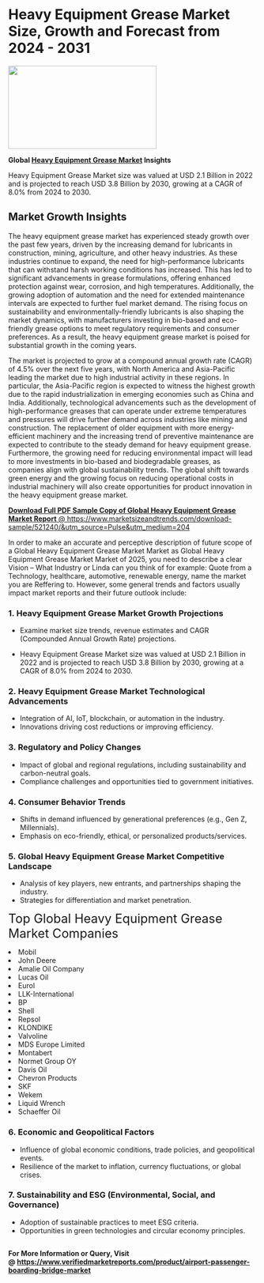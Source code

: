 <H1>Heavy Equipment Grease Market Size, Growth and Forecast from 2024 - 2031</H1><img class="aligncenter size-medium wp-image-584254" src="https://thirdeyenews.in/wp-content/uploads/2024/09/Global-Market-Research-300x168.jpeg" alt="" width="300" height="168" /><p><strong>Global&nbsp;<a href="https://www.marketsizeandtrends.com/download-sample/521240/&amp;utm_source=Pulse&amp;utm_medium=204">Heavy Equipment Grease Market</a> Insights</strong></p><p>Heavy Equipment Grease Market size was valued at USD 2.1 Billion in 2022 and is projected to reach USD 3.8 Billion by 2030, growing at a CAGR of 8.0% from 2024 to 2030.</p><p><h2>Market Growth Insights</h2> <p>The heavy equipment grease market has experienced steady growth over the past few years, driven by the increasing demand for lubricants in construction, mining, agriculture, and other heavy industries. As these industries continue to expand, the need for high-performance lubricants that can withstand harsh working conditions has increased. This has led to significant advancements in grease formulations, offering enhanced protection against wear, corrosion, and high temperatures. Additionally, the growing adoption of automation and the need for extended maintenance intervals are expected to further fuel market demand. The rising focus on sustainability and environmentally-friendly lubricants is also shaping the market dynamics, with manufacturers investing in bio-based and eco-friendly grease options to meet regulatory requirements and consumer preferences. As a result, the heavy equipment grease market is poised for substantial growth in the coming years.</p> <p><a href="#"></a></p> <p>The market is projected to grow at a compound annual growth rate (CAGR) of 4.5% over the next five years, with North America and Asia-Pacific leading the market due to high industrial activity in these regions. In particular, the Asia-Pacific region is expected to witness the highest growth due to the rapid industrialization in emerging economies such as China and India. Additionally, technological advancements such as the development of high-performance greases that can operate under extreme temperatures and pressures will drive further demand across industries like mining and construction. The replacement of older equipment with more energy-efficient machinery and the increasing trend of preventive maintenance are expected to contribute to the steady demand for heavy equipment grease. Furthermore, the growing need for reducing environmental impact will lead to more investments in bio-based and biodegradable greases, as companies align with global sustainability trends. The global shift towards green energy and the growing focus on reducing operational costs in industrial machinery will also create opportunities for product innovation in the heavy equipment grease market. <p><a href="#"></p><p><span class=""><strong>Download Full PDF Sample Copy of Global Heavy Equipment Grease Market Report</strong> @ <a href="https://www.marketsizeandtrends.com/download-sample/521240/&amp;utm_source=Pulse&amp;utm_medium=204" target="_blank">https://www.marketsizeandtrends.com/download-sample/521240/&amp;utm_source=Pulse&amp;utm_medium=204</a></span></p><p>In order to make an accurate and perceptive description of future scope of a Global&nbsp;Heavy Equipment Grease Market Market as Global&nbsp;Heavy Equipment Grease Market Market of 2025, you need to describe a clear Vision &ndash; What Industry or Linda can you think of for example: Quote from a Technology, healthcare, automotive, renewable energy, name the market you are Reffering to. However, some general trends and factors usually impact market reports and their future outlook include:</p><h3>1.&nbsp;<strong>Heavy Equipment Grease Market Growth Projections</strong></h3><ul><li>Examine market size trends, revenue estimates and CAGR (Compounded Annual Growth Rate) projections.</li><li><p>Heavy Equipment Grease Market size was valued at USD 2.1 Billion in 2022 and is projected to reach USD 3.8 Billion by 2030, growing at a CAGR of 8.0% from 2024 to 2030.</p></li></ul><h3>2.&nbsp;<strong>Heavy Equipment Grease Market Technological Advancements</strong></h3><ul><li>Integration of AI, IoT, blockchain, or automation in the industry.</li><li>Innovations driving cost reductions or improving efficiency.</li></ul><h3>3.&nbsp;<strong>Regulatory and Policy Changes</strong></h3><ul><li>Impact of global and regional regulations, including sustainability and carbon-neutral goals.</li><li>Compliance challenges and opportunities tied to government initiatives.</li></ul><h3>4.&nbsp;<strong>Consumer Behavior Trends</strong></h3><ul><li>Shifts in demand influenced by generational preferences (e.g., Gen Z, Millennials).</li><li>Emphasis on eco-friendly, ethical, or personalized products/services.</li></ul><h3>5.&nbsp;<strong>Global Heavy Equipment Grease Market Competitive Landscape</strong></h3><ul><li>Analysis of key players, new entrants, and partnerships shaping the industry.</li><li>Strategies for differentiation and market penetration.</li></ul><p data-pm-slice="1 1 []"><span style="color: inherit; font-family: inherit; font-size: 25px;">Top Global Heavy Equipment Grease Market Companies</span></p><div class="" data-test-id=""><p><li>Mobil</li><li> John Deere</li><li> Amalie Oil Company</li><li> Lucas Oil</li><li> Eurol</li><li> LLK-International</li><li> BP</li><li> Shell</li><li> Repsol</li><li> KLONDIKE</li><li> Valvoline</li><li> MDS Europe Limited</li><li> Montabert</li><li> Normet Group OY</li><li> Davis Oil</li><li> Chevron Products</li><li> SKF</li><li> Wekem</li><li> Liquid Wrench</li><li> Schaeffer Oil</li></p></div><h3>6.&nbsp;<strong>Economic and Geopolitical Factors</strong></h3><ul><li>Influence of global economic conditions, trade policies, and geopolitical events.</li><li>Resilience of the market to inflation, currency fluctuations, or global crises.</li></ul><h3>7.&nbsp;<strong>Sustainability and ESG (Environmental, Social, and Governance)</strong></h3><ul><li>Adoption of sustainable practices to meet ESG criteria.</li><li>Opportunities in green technologies and circular economy principles.</li></ul><h2><strong style="font-size: 14px;">For More Information or Query, Visit @&nbsp;</strong><a style="background-color: #ffffff; font-size: 14px;" href="https://www.marketsizeandtrends.com/report/heavy-equipment-grease-market/" target="_blank">https://www.verifiedmarketreports.com/product/airport-passenger-boarding-bridge-market</a></h2>

